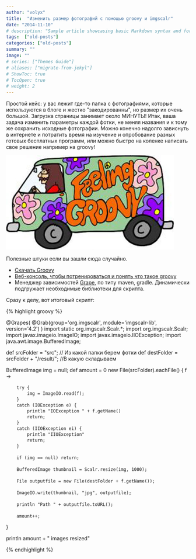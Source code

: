 ```yaml
---
author: "volyx"
title:  "Изменить размер фотографий с помощью groovy и imgscalr"
date: "2014-11-10"
# description: "Sample article showcasing basic Markdown syntax and formatting for HTML elements."
tags:  ["old-posts"]
categories: ["old-posts"]
summary: ""
image: ""
# series: ["Themes Guide"]
# aliases: ["migrate-from-jekyl"]
# ShowToc: true
# TocOpen: true
# weight: 2
---
```


Простой кейс: у вас лежит где-то папка с фотографиями, которые используются в блоге и жестко "закодированны", но размер их очень большой. Загрузка страницы занимает около МИНУТЫ! Итак, ваша задача изменить параметры каждой фотки, не меняя названия и к тому же сохранить исходные фотографии. Можно конечно надолго зависнуть в интернете и потратить время на изучение и опробование разных готовых бесплатных программ, или можно быстро на коленке написать свое решение например на groovy!

![images](/images/groovy-image.jpg)

Полезные штуки если вы зашли сюда случайно.

* [Скачать Groovy](http://groovy-lang.org/download.html)
* [Веб-консоль, чтобы потренироваться и понять что такое groovy](https://groovyconsole.appspot.com)
* Менеджер зависимостей [Grape](http://groovy.codehaus.org/Grape), по типу maven, gradle. Динамически подгружает необходимые библиотеки для скрипта.

Сразу к делу, вот итоговый скрипт:

{% highlight groovy %}

@Grapes(
        @Grab(group='org.imgscalr', module='imgscalr-lib', version='4.2')
)
import static org.imgscalr.Scalr.*;
import org.imgscalr.Scalr;
import javax.imageio.ImageIO;
import javax.imageio.IIOException;
import java.awt.image.BufferedImage;

def srcFolder = "src"; // Из какой папки берем фотки
def destFolder = srcFolder + "/result/"; //В какую складываем 

BufferedImage img = null;
def amount = 0
new File(srcFolder).eachFile() {
    f ->

        try {
            img = ImageIO.read(f);
        }
        catch (IOException e) {
            println "IOException " + f.getName()
            return;
        }
        catch (IIOException ei) {
            println "IIOException"
            return;
        }

        if (img == null) return;

        BufferedImage thumbnail = Scalr.resize(img, 1000);

        File outputfile = new File(destFolder + f.getName());

        ImageIO.write(thumbnail, "jpg", outputfile);

        println "Path " + outputfile.toURL();
        
        amount++;

}

println amount + " images resized"

{% endhighlight %}
